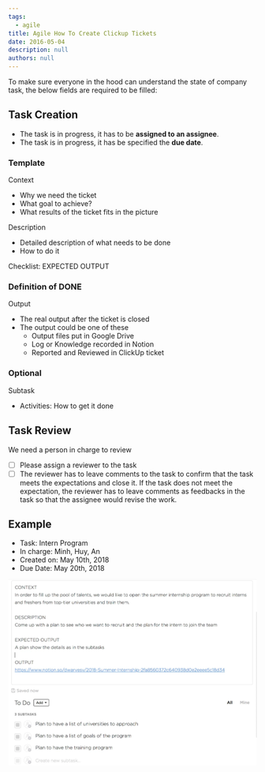 ```yaml
---
tags: 
  - agile
title: Agile How To Create Clickup Tickets
date: 2016-05-04
description: null
authors: null
---
```


To make sure everyone in the hood can understand the state of company task, the below fields are required to be filled:

## Task Creation
* The task is in progress, it has to be **assigned to an assignee**.
* The task is in progress, it has be specified the **due date**.

### Template
Context
* Why we need the ticket
* What goal to achieve?
* What results of the ticket fits in the picture

Description
* Detailed description of what needs to be done 
* How to do it

Checklist: EXPECTED OUTPUT

### Definition of DONE

Output
* The real output after the ticket is closed
* The output could be one of these
  * Output files put in Google Drive
  * Log or Knowledge recorded in Notion
  * Reported and Reviewed in ClickUp ticket

### Optional
Subtask
* Activities: How to get it done

## Task Review
We need a person in charge to review
- [ ] Please assign a reviewer to the task
- [ ] The reviewer has to leave comments to the task to confirm that the task meets the expectations and close it. If the task does not meet the expectation, the reviewer has to leave comments as feedbacks in the task so that the assignee would revise the work.

## Example
* Task: Intern Program
* In charge: Minh, Huy, An
* Created on: May 10th, 2018
* Due Date: May 20th, 2018

![](assets/agile-how-to-create-clickup-tickets_0a0e01fd89063d645b741fc4020c6a5b_md5.webp)

